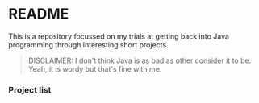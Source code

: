 # README
This is a repository focussed on my trials at getting back into Java programming through interesting short projects. 

> DISCLAIMER: I don't think Java is as bad as other consider it to be. Yeah, it is wordy but that's fine with me.

### Project list
